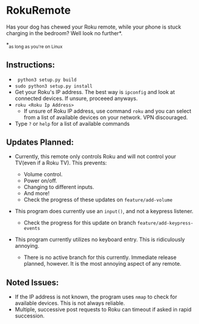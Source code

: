 # RokuRemote

Has your dog has chewed your Roku remote, while your phone is stuck charging in the bedroom? Well look no further*.


*<sub>as long as you're on Linux</sub>

## Instructions:
 - ` python3 setup.py build`
 - `sudo python3 setup.py install`
 -  Get your Roku's IP address. The best way is `ipconfig` and look at connected devices. If unsure, proceeed anyways.
 - `roku <Roku Ip Address>`
    - If unsure of Roku IP address, use command `roku` and you can select from a list of available devices on your network. VPN discouraged.
 -  Type `?` or `help` for a list of available commands

## Updates Planned:
- Currently, this remote only controls Roku and will not control your TV(even if a Roku TV). This prevents:
   - Volume control.
   - Power on/off.
   - Changing to different inputs.
   - And more!
   - Check the progress of these updates on `feature/add-volume`

- This program does currently use an `input()`, and not a keypress listener. 
   - Check the progress for this update on branch `feature/add-keypress-events`

- This program currently utilizes no keyboard entry. This is ridiculously annoying.
   - There is no active branch for this currently. Immediate release planned, however. It is the most annoying aspect of any remote.

## Noted Issues:
- If the IP address is not known, the program uses `nmap` to check for available devices. This is not always reliable.
- Multiple, successive post requests to Roku can timeout if asked in rapid succession.
